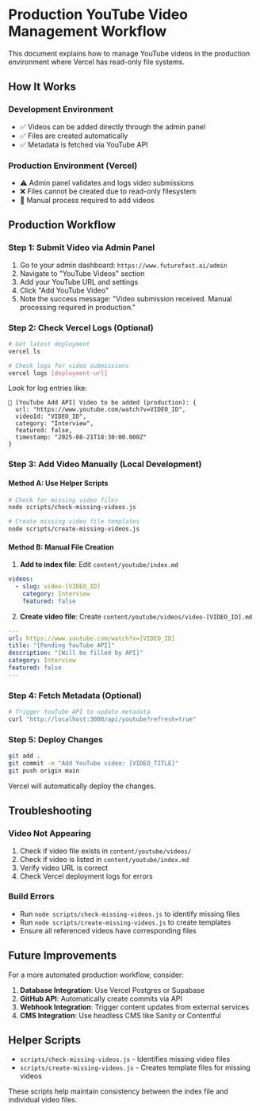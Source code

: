 # Production YouTube Video Management Workflow

This document explains how to manage YouTube videos in the production environment where Vercel has read-only file systems.

## How It Works

### Development Environment
- ✅ Videos can be added directly through the admin panel
- ✅ Files are created automatically
- ✅ Metadata is fetched via YouTube API

### Production Environment (Vercel)
- ⚠️ Admin panel validates and logs video submissions
- ❌ Files cannot be created due to read-only filesystem
- 🔧 Manual process required to add videos

## Production Workflow

### Step 1: Submit Video via Admin Panel
1. Go to your admin dashboard: `https://www.futurefast.ai/admin`
2. Navigate to "YouTube Videos" section
3. Add your YouTube URL and settings
4. Click "Add YouTube Video"
5. Note the success message: "Video submission received. Manual processing required in production."

### Step 2: Check Vercel Logs (Optional)
```bash
# Get latest deployment
vercel ls

# Check logs for video submissions
vercel logs [deployment-url]
```

Look for log entries like:
```
📝 [YouTube Add API] Video to be added (production): {
  url: "https://www.youtube.com/watch?v=VIDEO_ID",
  videoId: "VIDEO_ID",
  category: "Interview",
  featured: false,
  timestamp: "2025-08-21T18:30:00.000Z"
}
```

### Step 3: Add Video Manually (Local Development)

#### Method A: Use Helper Scripts
```bash
# Check for missing video files
node scripts/check-missing-videos.js

# Create missing video file templates
node scripts/create-missing-videos.js
```

#### Method B: Manual File Creation
1. **Add to index file**: Edit `content/youtube/index.md`
```yaml
videos:
  - slug: video-[VIDEO_ID]
    category: Interview
    featured: false
```

2. **Create video file**: Create `content/youtube/videos/video-[VIDEO_ID].md`
```yaml
---
url: https://www.youtube.com/watch?v=[VIDEO_ID]
title: "[Pending YouTube API]"
description: "[Will be filled by API]"
category: Interview
featured: false
---
```

### Step 4: Fetch Metadata (Optional)
```bash
# Trigger YouTube API to update metadata
curl "http://localhost:3000/api/youtube?refresh=true"
```

### Step 5: Deploy Changes
```bash
git add .
git commit -m "Add YouTube video: [VIDEO_TITLE]"
git push origin main
```

Vercel will automatically deploy the changes.

## Troubleshooting

### Video Not Appearing
1. Check if video file exists in `content/youtube/videos/`
2. Check if video is listed in `content/youtube/index.md`
3. Verify video URL is correct
4. Check Vercel deployment logs for errors

### Build Errors
- Run `node scripts/check-missing-videos.js` to identify missing files
- Run `node scripts/create-missing-videos.js` to create templates
- Ensure all referenced videos have corresponding files

## Future Improvements

For a more automated production workflow, consider:

1. **Database Integration**: Use Vercel Postgres or Supabase
2. **GitHub API**: Automatically create commits via API
3. **Webhook Integration**: Trigger content updates from external services
4. **CMS Integration**: Use headless CMS like Sanity or Contentful

## Helper Scripts

- `scripts/check-missing-videos.js` - Identifies missing video files
- `scripts/create-missing-videos.js` - Creates template files for missing videos

These scripts help maintain consistency between the index file and individual video files.